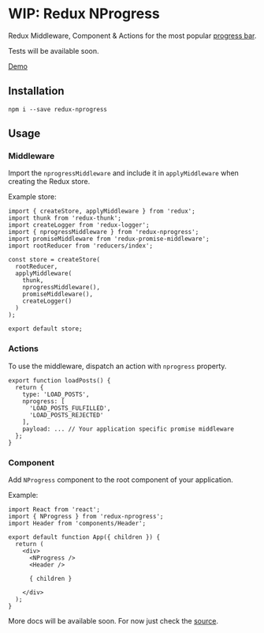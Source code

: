 # WIP: Redux NProgress

Redux Middleware, Component & Actions for the most popular [progress bar](https://github.com/rstacruz/nprogress).

Tests will be available soon.

[Demo](http://jaredt67.github.io/redux-nprogress/)


## Installation

`npm i --save redux-nprogress`


## Usage

### Middleware

Import the `nprogressMiddleware` and include it in `applyMiddleware` when creating the Redux store.

Example store:

```
import { createStore, applyMiddleware } from 'redux';
import thunk from 'redux-thunk';
import createLogger from 'redux-logger';
import { nprogressMiddleware } from 'redux-nprogress';
import promiseMiddleware from 'redux-promise-middleware';
import rootReducer from 'reducers/index';

const store = createStore(
  rootReducer,
  applyMiddleware(
    thunk,
    nprogressMiddleware(),
    promiseMiddleware(),
    createLogger()
  )
);

export default store;
```


### Actions

To use the middleware, dispatch an action with `nprogress` property.

```
export function loadPosts() {
  return {
    type: 'LOAD_POSTS',
    nprogress: [
      'LOAD_POSTS_FULFILLED',
      'LOAD_POSTS_REJECTED'
    ],
    payload: ... // Your application specific promise middleware
  };
}
```


### Component

Add `NProgress` component to the root component of your application.

Example:

```
import React from 'react';
import { NProgress } from 'redux-nprogress';
import Header from 'components/Header';

export default function App({ children }) {
  return (
    <div>
      <NProgress />
      <Header />

      { children }

    </div>
  );
}
```

More docs will be available soon.
For now just check the [source](https://github.com/jaredt67/redux-nprogress/tree/master/src).
